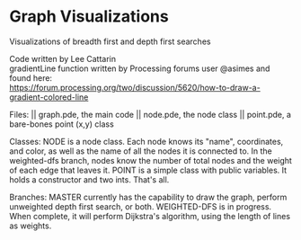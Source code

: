 # Graph Visualizations
Visualizations of breadth first and depth first searches

Code written by Lee Cattarin<br>
gradientLine function written by Processing forums user @asimes and found here:<br>
https://forum.processing.org/two/discussion/5620/how-to-draw-a-gradient-colored-line<br>

Files:
|| graph.pde, the main code
|| node.pde, the node class
|| point.pde, a bare-bones point (x,y) class

Classes:
NODE is a node class. Each node knows its "name", coordinates, and color, as well as the name of all the nodes it is connected to. In the weighted-dfs branch, nodes know the number of total nodes and the weight of each edge that leaves it.
POINT is a simple class with public variables. It holds a constructor and two ints. That's all.

Branches:
MASTER currently has the capability to draw the graph, perform unweighted depth first search, or both.
WEIGHTED-DFS is in progress. When complete, it will perform Dijkstra's algorithm, using the length of lines as weights.
